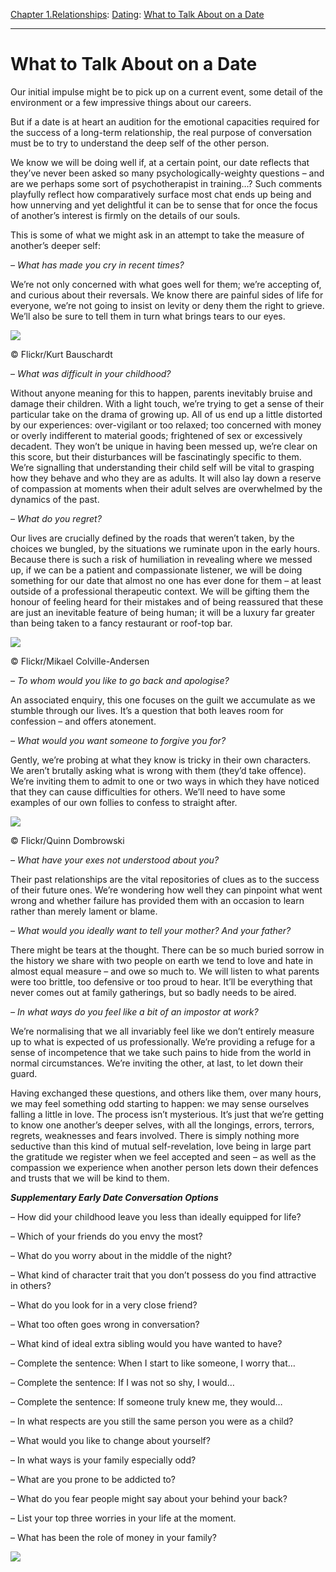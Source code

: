 [Chapter 1.Relationships](https://www.theschooloflife.com/thebookoflife/category/relationships/): [Dating](https://www.theschooloflife.com/thebookoflife/category/relationships/dating/): [What to Talk About on a Date](https://www.theschooloflife.com/thebookoflife/what-to-talk-about-on-a-date/)

* * *

# What to Talk About on a Date

Our initial impulse might be to pick up on a current event, some detail of the environment or a few impressive things about our careers.

But if a date is at heart an audition for the emotional capacities required for the success of a long-term relationship, the real purpose of conversation must be to try to understand the deep self of the other person.

We know we will be doing well if, at a certain point, our date reflects that they’ve never been asked so many psychologically-weighty questions – and are we perhaps some sort of psychotherapist in training…? Such comments playfully reflect how comparatively surface most chat ends up being and how unnerving and yet delightful it can be to sense that for once the focus of another’s interest is firmly on the details of our souls.

This is some of what we might ask in an attempt to take the measure of another’s deeper self:

_– What has made you cry in recent times?_

We’re not only concerned with what goes well for them; we’re accepting of, and curious about their reversals. We know there are painful sides of life for everyone, we’re not going to insist on levity or deny them the right to grieve. We’ll also be sure to tell them in turn what brings tears to our eyes.

 ![](https://www.theschooloflife.com/thebookoflife/wp-content/uploads/2018/07/4679642827_5f7125bb59_z.jpg)

© Flickr/Kurt Bauschardt

– _What was difficult in your childhood?_

Without anyone meaning for this to happen, parents inevitably bruise and damage their children. With a light touch, we’re trying to get a sense of their particular take on the drama of growing up. All of us end up a little distorted by our experiences: over-vigilant or too relaxed; too concerned with money or overly indifferent to material goods; frightened of sex or excessively decadent. They won’t be unique in having been messed up, we’re clear on this score, but their disturbances will be fascinatingly specific to them. We’re signalling that understanding their child self will be vital to grasping how they behave and who they are as adults. It will also lay down a reserve of compassion at moments when their adult selves are overwhelmed by the dynamics of the past.

_– What do you regret?_

Our lives are crucially defined by the roads that weren’t taken, by the choices we bungled, by the situations we ruminate upon in the early hours. Because there is such a risk of humiliation in revealing where we messed up, if we can be a patient and compassionate listener, we will be doing something for our date that almost no one has ever done for them – at least outside of a professional therapeutic context. We will be gifting them the honour of feeling heard for their mistakes and of being reassured that these are just an inevitable feature of being human; it will be a luxury far greater than being taken to a fancy restaurant or roof-top bar.

 ![](https://www.theschooloflife.com/thebookoflife/wp-content/uploads/2018/07/2450850229_e5e4cfa5fd_o-2.jpg)

© Flickr/Mikael Colville-Andersen

_– To whom would you like to go back and apologise?_

An associated enquiry, this one focuses on the guilt we accumulate as we stumble through our lives. It’s a question that both leaves room for confession – and offers atonement.

_– What would you want someone to forgive you for?_

Gently, we’re probing at what they know is tricky in their own characters. We aren’t brutally asking what is wrong with them (they’d take offence). We’re inviting them to admit to one or two ways in which they have noticed that they can cause difficulties for others. We’ll need to have some examples of our own follies to confess to straight after.

 ![](https://www.theschooloflife.com/thebookoflife/wp-content/uploads/2018/07/12533845554_31dc689f4d_z.jpg)

© Flickr/Quinn Dombrowski

_– What have your exes not understood about you?_

Their past relationships are the vital repositories of clues as to the success of their future ones. We’re wondering how well they can pinpoint what went wrong and whether failure has provided them with an occasion to learn rather than merely lament or blame.

_– What would you ideally want to tell your mother? And your father?_

There might be tears at the thought. There can be so much buried sorrow in the history we share with two people on earth we tend to love and hate in almost equal measure – and owe so much to. We will listen to what parents were too brittle, too defensive or too proud to hear. It’ll be everything that never comes out at family gatherings, but so badly needs to be aired.

_– In what ways do you feel like a bit of an impostor at work?_

We’re normalising that we all invariably feel like we don’t entirely measure up to what is expected of us professionally. We’re providing a refuge for a sense of incompetence that we take such pains to hide from the world in normal circumstances. We’re inviting the other, at last, to let down their guard.

Having exchanged these questions, and others like them, over many hours, we may feel something odd starting to happen: we may sense ourselves falling a little in love. The process isn’t mysterious. It’s just that we’re getting to know one another’s deeper selves, with all the longings, errors, terrors, regrets, weaknesses and fears involved. There is simply nothing more seductive than this kind of mutual self-revelation, love being in large part the gratitude we register when we feel accepted and seen – as well as the compassion we experience when another person lets down their defences and trusts that we will be kind to them.

**_Supplementary Early Date Conversation Options_**

– How did your childhood leave you less than ideally equipped for life?

– Which of your friends do you envy the most?

– What do you worry about in the middle of the night?

– What kind of character trait that you don’t possess do you find attractive in others?

– What do you look for in a very close friend?

– What too often goes wrong in conversation?

– What kind of ideal extra sibling would you have wanted to have?

– Complete the sentence: When I start to like someone, I worry that…

– Complete the sentence: If I was not so shy, I would…

– Complete the sentence: If someone truly knew me, they would…

– In what respects are you still the same person you were as a child?

– What would you like to change about yourself?

– In what ways is your family especially odd?

– What are you prone to be addicted to?

– What do you fear people might say about your behind your back?

– List your top three worries in your life at the moment.

– What has been the role of money in your family?

[![](https://img.youtube.com/vi/y_pGong8-68/0.jpg)](https://www.youtube.com/embed/y_pGong8-68 '')
